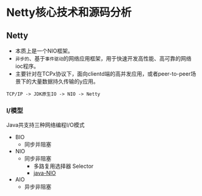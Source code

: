 # Netty核心技术和源码分析

## Netty
- 本质上是一个NIO框架。
- `异步的`、基于`事件驱动`的网络应用框架，用于快速开发高性能、高可靠的网络ioc程序。
- 主要针对在TCPx协议下，面向clientd端的高并发应用，或者peer-to-peer场景下的大量数据持久传输的y应用。

`TCP/IP -> JDK原生IO -> NIO -> Netty`
### I/模型
Java共支持三种网络编程I/O模式
- BIO
  - 同步并阻塞
- NIO
  - 同步非阻塞
    - 多路复用选择器 Selector
    - [java-NIO](images/nio.png)
- AIO
  - 异步非阻塞
